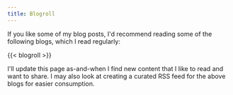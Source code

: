 ```yaml
---
title: Blogroll
---
```

If you like some of my blog posts, I'd recommend reading some of the following blogs, which I read regularly:

{{< blogroll >}}

I'll update this page as-and-when I find new content that I like to read and want to share. I may also look at creating a curated RSS feed for the above blogs for easier consumption.
